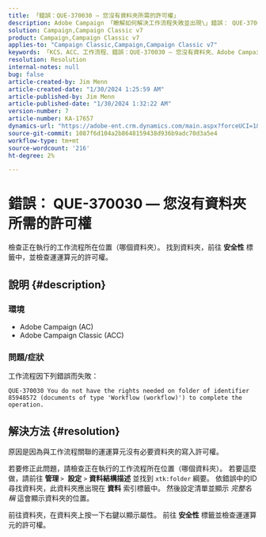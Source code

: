 ```yaml
---
title: 「錯誤：QUE-370030 — 您沒有資料夾所需的許可權」
description: Adobe Campaign 「瞭解如何解決工作流程失敗並出現\」錯誤： QUE-370030 — 您沒有資料夾所需的許可權問題。\""
solution: Campaign,Campaign Classic v7
product: Campaign,Campaign Classic v7
applies-to: "Campaign Classic,Campaign,Campaign Classic v7"
keywords: 「KCS、ACC、工作流程、錯誤：QUE-370030 — 您沒有資料夾、Adobe Campaign Classic、疑難排解、Adobe Campaign所需的許可權」
resolution: Resolution
internal-notes: null
bug: false
article-created-by: Jim Menn
article-created-date: "1/30/2024 1:25:59 AM"
article-published-by: Jim Menn
article-published-date: "1/30/2024 1:32:22 AM"
version-number: 7
article-number: KA-17657
dynamics-url: "https://adobe-ent.crm.dynamics.com/main.aspx?forceUCI=1&pagetype=entityrecord&etn=knowledgearticle&id=7bcf7580-0ebf-ee11-9079-6045bd006268"
source-git-commit: 1087f6d104a2b8648159438d936b9adc70d3a5e4
workflow-type: tm+mt
source-wordcount: '216'
ht-degree: 2%

---
```


# 錯誤： QUE-370030 — 您沒有資料夾所需的許可權


檢查正在執行的工作流程所在位置（哪個資料夾）。 找到資料夾，前往 <b>安全性</b> 標籤中，並檢查運運算元的許可權。

## 說明 {#description}


### <b>環境</b>

- Adobe Campaign (AC)
- Adobe Campaign Classic (ACC)


### <b>問題/症狀</b>

工作流程因下列錯誤而失敗：


```
QUE-370030 You do not have the rights needed on folder of identifier 85948572 (documents of type 'Workflow (workflow)') to complete the operation.
```



## 解決方法 {#resolution}


原因是因為與工作流程關聯的運運算元沒有必要資料夾的寫入許可權。

若要修正此問題，請檢查正在執行的工作流程所在位置（哪個資料夾）。 若要這麼做，請前往 <b>管理 </b>`>`  <b>設定</b> `>`  <b>資料結構描述</b> 並找到 `xtk:folder` 綱要。 依錯誤中的ID尋找資料夾，此資料夾應出現在 <b>資料</b> 索引標籤中。 然後設定清單並顯示 *完整名稱* 這會顯示資料夾的位置。

前往資料夾，在資料夾上按一下右鍵以顯示屬性。 前往 <b>安全性</b> 標籤並檢查運運算元的許可權。

